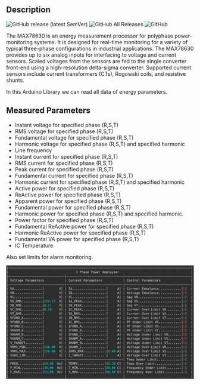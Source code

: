 ## Description

![GitHub release (latest SemVer)](https://img.shields.io/github/v/release/akkoyun/MAX78630)
![GitHub All Releases](https://img.shields.io/github/downloads/akkoyun/MAX78630/total)
![GitHub](https://img.shields.io/github/license/akkoyun/MAX78630)

The MAX78630 is an energy measurement processor for polyphase power-monitoring systems. It is designed for real-time monitoring for a variety of typical three-phase configurations in industrial applications. The MAX78630 provides up to six analog inputs for interfacing to voltage and current sensors. Scaled voltages from the sensors are fed to the single converter front-end using a high-resolution delta-sigma converter. Supported current sensors include current transformers (CTs), Rogowski coils, and resistive shunts.  

In this Arduino Library we can read all data of energy parameters.

## Measured Parameters

* Instant voltage for specified phase (R,S,T)
* RMS voltage for specified phase (R,S,T)
* Fundamental voltage for specified phase (R,S,T)
* Harmonic voltage for specified phase (R,S,T) and specified harmonic
* Line frequency
* Instant current for specified phase (R,S,T)
* RMS current for specified phase (R,S,T)
* Peak current for specified phase (R,S,T)
* Fundamental current for specified phase (R,S,T)
* Harmonic current for specified phase (R,S,T) and specified harmonic
* Active power for specified phase (R,S,T)
* ReActive power for specified phase (R,S,T)
* Apparent power for specified phase (R,S,T)
* Fundamental power for specified phase (R,S,T)
* Harmonic power for specified phase (R,S,T) and specified harmonic.
* Power factor for specified phase (R,S,T)
* Fundamental ReActive power for specified phase (R,S,T)
* Harmonic ReActive power for specified phase (R,S,T)
* Fundamental VA power for specified phase (R,S,T)
* IC Temperature

Also set limits for alarm monitoring.

![Terminal](/Documents/Terminal.png)

